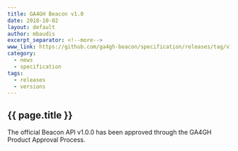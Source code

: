 ```yaml
---
title: GA4GH Beacon v1.0
date: 2018-10-02
layout: default
author: mbaudis
excerpt_separator: <!--more-->
www_link: https://github.com/ga4gh-beacon/specification/releases/tag/v1.0.0
category:
  - news
  - specification
tags:
  - releases
  - versions
---
```


## {{ page.title }}

The official Beacon API v1.0.0 has been approved through the GA4GH Product Approval Process.

<!--more-->
